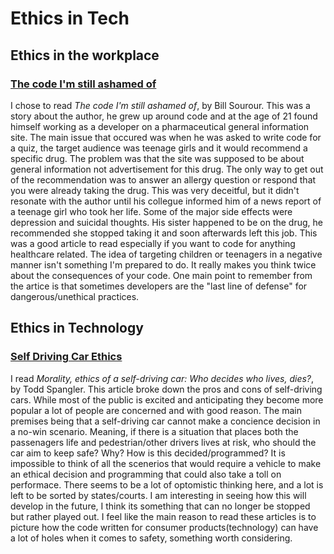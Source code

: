 # Ethics in Tech

## Ethics in the workplace

### [The code I'm still ashamed of](https://medium.freecodecamp.org/the-code-im-still-ashamed-of-e4c021dff55e)

I chose to read *The code I'm still ashamed of*, by Bill Sourour. This was a story about the author, he grew up around code and at the age of 21 found himself working as a developer on a pharmaceutical general information site. The main issue that occured was when he was asked to write code for a quiz, the target audience was teenage girls and it would recommend a specific drug. The problem was that the site was supposed to be about general information not advertisement for this drug. The only way to get out of the recommendation was to answer an allergy question or respond that you were already taking the drug. This was very deceitful, but it didn't resonate with the author until his collegue informed him of a news report of a teenage girl who took her life. Some of the major side effects were depression and suicidal thoughts. His sister happened to be on the drug, he recommended she stopped taking it and soon afterwards left this job. This was a good article to read especially if you want to code for anything healthcare related. The idea of targeting children or teenagers in a negative manner isn't something I'm prepared to do. It really makes you think twice about the consequences of your code. One main point to remember from the artice is that sometimes developers are the "last line of defense" for dangerous/unethical practices.

## Ethics in Technology

### [Self Driving Car Ethics](https://www.freep.com/story/money/cars/2017/11/21/self-driving-cars-ethics/804805001/)

I read *Morality, ethics of a self-driving car: Who decides who lives, dies?*, by Todd Spangler. This article broke down the pros and cons of self-driving cars. While most of the public is excited and anticipating they become more popular a lot of people are concerned and with good reason. The main premises being that a self-driving car cannot make a concience decision in a no-win scenario. Meaning, if there is a situation that places both the passenagers life and pedestrian/other drivers lives at risk, who should the car aim to keep safe? Why? How is this decided/programmed? It is impossible to think of all the scenerios that would require a vehicle to make an ethical decision and programming that could also take a toll on performace. There seems to be a lot of optomistic thinking here, and a lot is left to be sorted by states/courts. I am interesting in seeing how this will develop in the future, I think its something that can no longer be stopped but rather played out. I feel like the main reason to read these articles is to picture how the code written for consumer products(technology) can have a lot of holes when it comes to safety, something worth considering.
